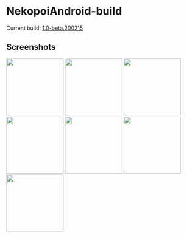 # NekopoiAndroid-build

Current build: [1.0-beta.200215](https://github.com/nana-desu/NekopoiAndroid-build/releases)

## Screenshots
<img src="https://raw.githubusercontent.com/nana-desu/NekopoiAndroid-build/master/image/1.jpg" width="150px"> <img src="https://raw.githubusercontent.com/nana-desu/NekopoiAndroid-build/master/image/2.jpg" width="150px"> <img src="https://raw.githubusercontent.com/nana-desu/NekopoiAndroid-build/master/image/3.jpg" width="150px"> <img src="https://raw.githubusercontent.com/nana-desu/NekopoiAndroid-build/master/image/4.jpg" width="150px"> <img src="https://raw.githubusercontent.com/nana-desu/NekopoiAndroid-build/master/image/5.jpg" width="150px"> <img src="https://raw.githubusercontent.com/nana-desu/NekopoiAndroid-build/master/image/6.jpg" width="150px"> <img src="https://raw.githubusercontent.com/nana-desu/NekopoiAndroid-build/master/image/7.jpg" width="150px">
